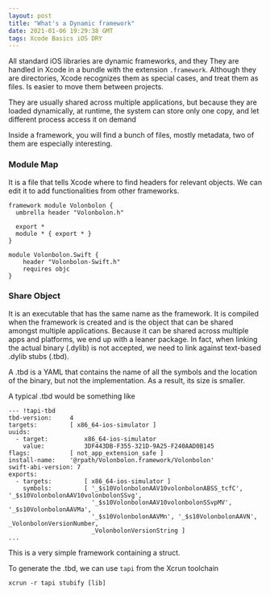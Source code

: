 ```yaml
---
layout: post
title: "What's a Dynamic framework"
date: 2021-01-06 19:29:38 GMT
tags: Xcode Basics iOS DRY
---
```


All standard iOS libraries are dynamic frameworks, and they 
They are handled in Xcode in a bundle with the extension `.framework`. Although they are directories, Xcode recognizes them as special cases, and treat them as files. Is easier to move them between projects. 

They are usually shared across multiple applications, but because they are loaded dynamically, at runtime, the system can store only one copy, and let different process access it on demand 

Inside a framework, you will find a bunch of files, mostly metadata, two of them are especially interesting. 

### Module Map
It is a file that tells Xcode where to find headers for relevant objects. We can edit it to add functionalities from other frameworks. 

```
framework module Volonbolon {
  umbrella header "Volonbolon.h"

  export *
  module * { export * }
}

module Volonbolon.Swift {
    header "Volonbolon-Swift.h"
    requires objc
}
```

### Share Object
It is an executable that has the same name as the framework. It is compiled when the framework is created and is the object that can be shared amongst multiple applications. Because it can be shared across multiple apps and platforms, we end up with a leaner package. In fact, when linking the actual binary (.dylib) is not accepted, we need to link against text-based .dylib stubs (.tbd). 

A .tbd is a YAML that contains the name of all the symbols and the location of the binary, but not the implementation. As a result, its size is smaller. 

A typical .tbd would be something like 

```
--- !tapi-tbd
tbd-version:     4
targets:         [ x86_64-ios-simulator ]
uuids:
  - target:          x86_64-ios-simulator
    value:           3DF443DB-F355-321D-9A25-F240AAD0B145
flags:           [ not_app_extension_safe ]
install-name:    '@rpath/Volonbolon.framework/Volonbolon'
swift-abi-version: 7
exports:
  - targets:         [ x86_64-ios-simulator ]
    symbols:         [ '_$s10VolonbolonAAV10volonbolonABSS_tcfC', '_$s10VolonbolonAAV10volonbolonSSvg', 
                       '_$s10VolonbolonAAV10volonbolonSSvpMV', '_$s10VolonbolonAAVMa', 
                       '_$s10VolonbolonAAVMn', '_$s10VolonbolonAAVN', _VolonbolonVersionNumber, 
                       _VolonbolonVersionString ]
...
```

This is a very simple framework containing a struct. 

To generate the .tbd, we can use `tapi` from the Xcrun toolchain 

```
xcrun -r tapi stubify [lib]
```